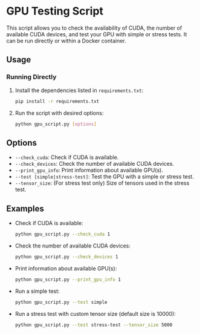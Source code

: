 # GPU Testing Script

This script allows you to check the availability of CUDA, the number of available CUDA devices, and test your GPU with simple or stress tests. It can be run directly or within a Docker container.

## Usage

### Running Directly

1. Install the dependencies listed in `requirements.txt`:

    ```bash
    pip install -r requirements.txt
    ```

2. Run the script with desired options:

    ```bash
    python gpu_script.py [options]
    ```

## Options

- `--check_cuda`: Check if CUDA is available.
- `--check_devices`: Check the number of available CUDA devices.
- `--print_gpu_info`: Print information about available GPU(s).
- `--test [simple|stress-test]`: Test the GPU with a simple or stress test.
- `--tensor_size`: (For stress test only) Size of tensors used in the stress test.

## Examples

- Check if CUDA is available:

    ```bash
    python gpu_script.py --check_cuda 1
    ```

- Check the number of available CUDA devices:

    ```bash
    python gpu_script.py --check_devices 1
    ```

- Print information about available GPU(s):

    ```bash
    python gpu_script.py --print_gpu_info 1
    ```

- Run a simple test:

    ```bash
    python gpu_script.py --test simple
    ```

- Run a stress test with custom tensor size (default size is 10000):

    ```bash
    python gpu_script.py --test stress-test --tensor_size 5000
    ```



